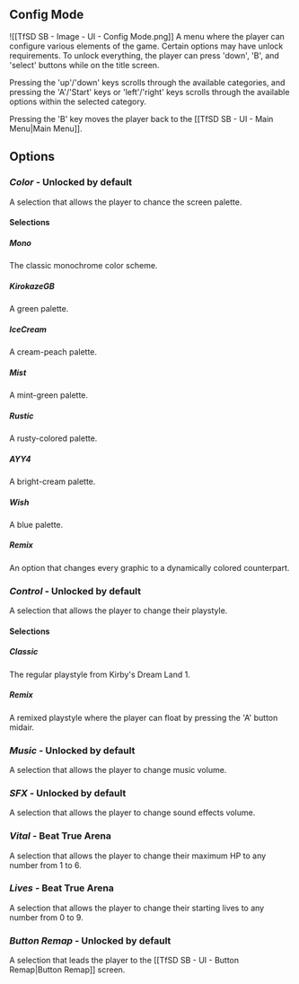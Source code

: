 ## Config Mode
![[TfSD SB - Image - UI - Config Mode.png]]
A menu where the player can configure various elements of the game. Certain options may have unlock requirements. To unlock everything, the player can press 'down', 'B', and 'select' buttons while on the title screen.

Pressing the 'up'/'down' keys scrolls through the available categories, and pressing the 'A'/'Start' keys or 'left'/'right' keys scrolls through the available options within the selected category.

Pressing the 'B' key moves the player back to the [[TfSD SB - UI - Main Menu|Main Menu]].
## Options
### *Color -* Unlocked by default
A selection that allows the player to chance the screen palette.
#### Selections
##### Mono
The classic monochrome color scheme.
##### KirokazeGB
A green palette.
##### IceCream
A cream-peach palette.
##### Mist
A mint-green palette.
##### Rustic
A rusty-colored palette.
##### AYY4
A bright-cream palette.
##### Wish
A blue palette.
##### Remix
An option that changes every graphic to a dynamically colored counterpart.
### *Control -* Unlocked by default
A selection that allows the player to change their playstyle.
#### Selections
##### Classic
The regular playstyle from Kirby's Dream Land 1.
##### Remix
A remixed playstyle where the player can float by pressing the 'A' button midair.
### *Music -* Unlocked by default
A selection that allows the player to change music volume.
### *SFX -* Unlocked by default
A selection that allows the player to change sound effects volume.
### *Vital -* Beat True Arena
A selection that allows the player to change their maximum HP to any number from 1 to 6.
### *Lives -* Beat True Arena
A selection that allows the player to change their starting lives to any number from 0 to 9.
### *Button Remap -* Unlocked by default
A selection that leads the player to the [[TfSD SB - UI - Button Remap|Button Remap]] screen.